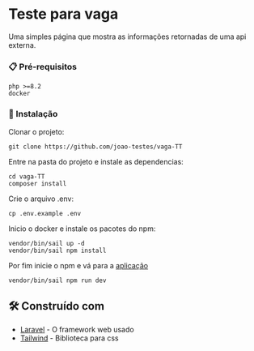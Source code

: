 # Teste para vaga

Uma simples página que mostra as informações retornadas de uma api externa.

### 📋 Pré-requisitos

```
php >=8.2
docker
```

### 🔧 Instalação

Clonar o projeto:

```
git clone https://github.com/joao-testes/vaga-TT
```

Entre na pasta do projeto e instale as dependencias:

```
cd vaga-TT
composer install
```

Crie o arquivo .env:

```
cp .env.example .env
```

Inicio o docker e instale os pacotes do npm:

```
vendor/bin/sail up -d
vendor/bin/sail npm install
```

Por fim inicie o npm e vá para a [aplicação](http://localhost:7080/) 

```
vendor/bin/sail npm run dev
```

## 🛠️ Construído com

* [Laravel](https://laravel.com/) - O framework web usado
* [Tailwind](https://tailwindcss.com/) - Biblioteca para css
